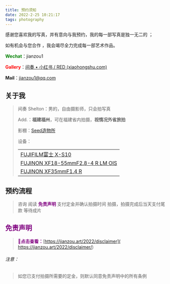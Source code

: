 ```yaml
---
title: 预约须知
date: 2022-2-25 10:21:17
tags: photography
---
```


感谢您喜欢我的写真，并有意向与我预约，我的每一部写真是独一无二的 ；

如有机会与您合作 ，我会竭尽全力完成每一部艺术作品。

<font color="green">**Wechat**</font>：jianzou1

<font color="red">**Gallery**</font>：[间奏 • 小红书 / RED (xiaohongshu.com)](https://www.xiaohongshu.com/user/profile/5cde55980000000010029557?xhsshare=CopyLink&appuid=5cde55980000000010029557&apptime=1647576045)

**Mail**：jianzou1@qq.com

## 关于我

> 间奏 Shelton：男的，自由摄影师，只会拍写真
>
> Add.：**福建福州**，可在福建省内拍摄，**视情况外省旅拍**
>
> 影棚：[Seed造物所](https://j.map.baidu.com/71/QMLc)
>
> 设备：
>
> |                                                              |
> | ------------------------------------------------------------ |
> | [FUJIFILM富士 X-S10](https://fujifilm-x.com/zh-cn/products/cameras/x-s10/) |
> | [FUJINON XF18-55mmF2.8-4 R LM OIS](https://fujifilm-x.com/zh-cn/products/lenses/xf18-55mmf28-4-r-lm-ois/) |
> | [FUJINON XF35mmF1.4 R](https://fujifilm-x.com/zh-cn/products/lenses/xf35mmf14-r/) |

## 预约流程

> 咨询
> 阅读 <font color="purple">**免责声明**</font>
> 支付定金并确认拍摄时间
> 拍摄，拍摄完成后当天支付尾款
> 等待成片

## <font color="purple">免责声明</font>

> <font color="purple">**📄点击查看：**</font>[https://jianzou.art/2022/disclaimer]( https://jianzou.art/2022/disclaimer/)

###### 注意：

> 如您已支付拍摄所需要的定金，则默认同意免责声明中的所有条例
>
